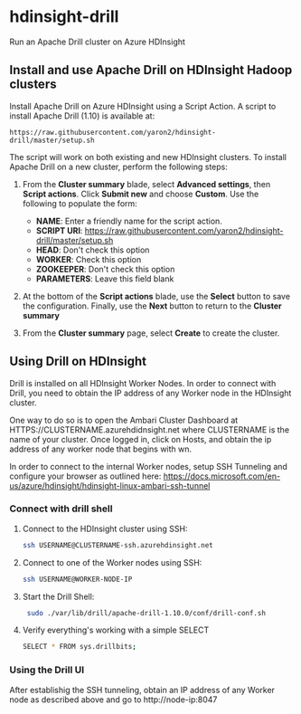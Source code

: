 # hdinsight-drill

Run an Apache Drill cluster on Azure HDInsight

## Install and use Apache Drill on HDInsight Hadoop clusters

Install Apache Drill on Azure HDInsight using a Script Action.
A script to install Apache Drill (1.10) is available at:

    https://raw.githubusercontent.com/yaron2/hdinsight-drill/master/setup.sh

The script will work on both existing and new HDInsight clusters.
To install Apache Drill on a new cluster, perform the following steps:

1. From the __Cluster summary__ blade, select __Advanced settings__, then __Script actions__. Click __Submit new__ and choose __Custom__. Use the following to populate the form:

   * **NAME**: Enter a friendly name for the script action.
   * **SCRIPT URI**: https://raw.githubusercontent.com/yaron2/hdinsight-drill/master/setup.sh
   * **HEAD**: Don't check this option
   * **WORKER**: Check this option
   * **ZOOKEEPER**: Don't check this option
   * **PARAMETERS**: Leave this field blank

2. At the bottom of the **Script actions** blade, use the **Select** button to save the configuration. Finally, use the **Next** button to return to the __Cluster summary__

3. From the __Cluster summary__ page, select __Create__ to create the cluster.

## Using Drill on HDInsight

Drill is installed on all HDInsight Worker Nodes.
In order to connect with Drill, you need to obtain the IP address of any Worker node in the HDInsight cluster.

One way to do so is to open the Ambari Cluster Dashboard at HTTPS://CLUSTERNAME.azurehdidnsight.net where CLUSTERNAME is the name of your cluster.
Once logged in, click on Hosts, and obtain the ip address of any worker node that begins with wn.

In order to connect to the internal Worker nodes, setup SSH Tunneling and configure your browser as outlined here: https://docs.microsoft.com/en-us/azure/hdinsight/hdinsight-linux-ambari-ssh-tunnel

### Connect with drill shell

1. Connect to the HDInsight cluster using SSH:

    ```bash
    ssh USERNAME@CLUSTERNAME-ssh.azurehdinsight.net
    ```
2. Connect to one of the Worker nodes using SSH:

    ```bash
    ssh USERNAME@WORKER-NODE-IP
    ```
3. Start the Drill Shell:

    ```bash
     sudo ./var/lib/drill/apache-drill-1.10.0/conf/drill-conf.sh
    ```
4. Verify everything's working with a simple SELECT

    ```bash
    SELECT * FROM sys.drillbits;
    ```

### Using the Drill UI

After establishig the SSH tunneling, obtain an IP address of any Worker node as described above and go to http://node-ip:8047



